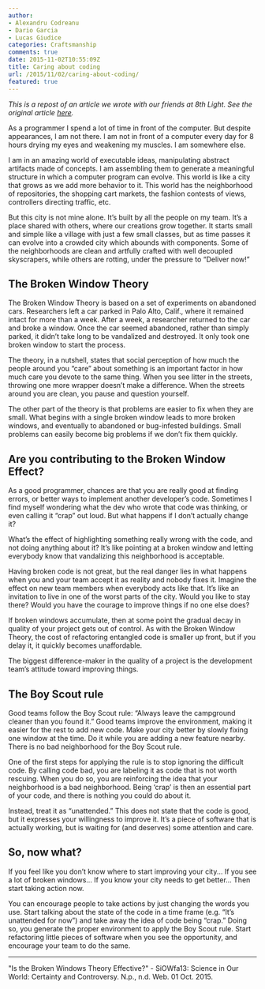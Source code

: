 ```yaml
---
author:
- Alexandru Codreanu
- Dario Garcia
- Lucas Giudice
categories: Craftsmanship
comments: true
date: 2015-11-02T10:55:09Z
title: Caring about coding
url: /2015/11/02/caring-about-coding/
featured: true
---
```


_This is a repost of an article we wrote with our friends at 8th Light.
See the original article [here](http://blog.8thlight.com/alexandru-codreanu/dario-garcia/lucas-giudice/2015/10/30/caring-coding.html)._

As a programmer I spend a lot of time in front of the computer. But despite appearances, I am not there. I am not in front of a computer every day for 8 hours drying my eyes and weakening my muscles. I am somewhere else.

<!--more-->

I am in an amazing world of executable ideas, manipulating abstract artifacts made of concepts. I am assembling them to generate a meaningful structure in which a computer program can evolve. This world is like a city that grows as we add more behavior to it. This world has the neighborhood of repositories, the shopping cart markets, the fashion contests of views, controllers directing traffic, etc.

But this city is not mine alone. It’s built by all the people on my team. It’s a place shared with others, where our creations grow together. It starts small and simple like a village with just a few small classes, but as time passes it can evolve into a crowded city which abounds with components. Some of the neighborhoods are clean and artfully crafted with well decoupled skyscrapers, while others are rotting, under the pressure to “Deliver now!”

## The Broken Window Theory

The Broken Window Theory is based on a set of experiments on abandoned cars. Researchers left a car parked in Palo Alto, Calif., where it remained intact for more than a week. After a week, a researcher returned to the car and broke a window. Once the car seemed abandoned, rather than simply parked, it didn’t take long to be vandalized and destroyed. It only took one broken window to start the process.

The theory, in a nutshell, states that social perception of how much the people around you “care” about something is an important factor in how much care you devote to the same thing. When you see litter in the streets, throwing one more wrapper doesn’t make a difference. When the streets around you are clean, you pause and question yourself.

The other part of the theory is that problems are easier to fix when they are small. What begins with a single broken window leads to more broken windows, and eventually to abandoned or bug-infested buildings. Small problems can easily become big problems if we don’t fix them quickly.

## Are you contributing to the Broken Window Effect?

As a good programmer, chances are that you are really good at finding errors, or better ways to implement another developer’s code. Sometimes I find myself wondering what the dev who wrote that code was thinking, or even calling it “crap” out loud. But what happens if I don’t actually change it?

What’s the effect of highlighting something really wrong with the code, and not doing anything about it? It’s like pointing at a broken window and letting everybody know that vandalizing this neighborhood is acceptable.

Having broken code is not great, but the real danger lies in what happens when you and your team accept it as reality and nobody fixes it. Imagine the effect on new team members when everybody acts like that. It’s like an invitation to live in one of the worst parts of the city. Would you like to stay there? Would you have the courage to improve things if no one else does?

If broken windows accumulate, then at some point the gradual decay in quality of your project gets out of control. As with the Broken Window Theory, the cost of refactoring entangled code is smaller up front, but if you delay it, it quickly becomes unaffordable.

The biggest difference-maker in the quality of a project is the development team’s attitude toward improving things.

## The Boy Scout rule

Good teams follow the Boy Scout rule: “Always leave the campground cleaner than you found it.” Good teams improve the environment, making it easier for the rest to add new code. Make your city better by slowly fixing one window at the time. Do it while you are adding a new feature nearby. There is no bad neighborhood for the Boy Scout rule.

One of the first steps for applying the rule is to stop ignoring the difficult code. By calling code bad, you are labeling it as code that is not worth rescuing. When you do so, you are reinforcing the idea that your neighborhood is a bad neighborhood. Being ‘crap’ is then an essential part of your code, and there is nothing you could do about it.

Instead, treat it as “unattended.” This does not state that the code is good, but it expresses your willingness to improve it. It’s a piece of software that is actually working, but is waiting for (and deserves) some attention and care.

## So, now what?

If you feel like you don’t know where to start improving your city... If you see a lot of broken windows... If you know your city needs to get better... Then start taking action now.

You can encourage people to take actions by just changing the words you use. Start talking about the state of the code in a time frame (e.g. “It’s unattended for now”) and take away the idea of code being “crap.” Doing so, you generate the proper environment to apply the Boy Scout rule. Start refactoring little pieces of software when you see the opportunity, and encourage your team to do the same.

---

"Is the Broken Windows Theory Effective?" - SiOWfa13: Science in Our World: Certainty and Controversy. N.p., n.d. Web. 01 Oct. 2015.
